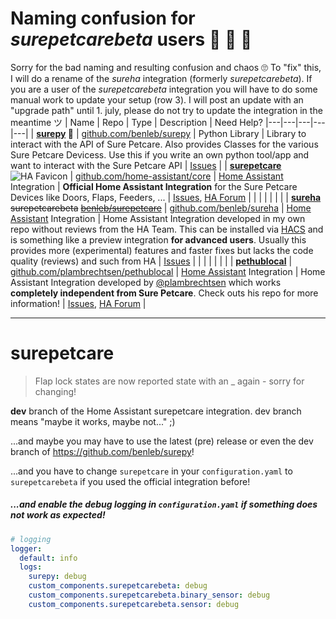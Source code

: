 # Naming confusion for *surepetcarebeta* users 🐾 🤪 🤦

Sorry for the bad naming and resulting confusion and chaos 🙄 To "fix" this, I will do a rename of the *sureha* integration (formerly *surepetcarebeta*). If you are a user of the *surepetcarebeta* integration you will have to do some manual work to update your setup (row 3). I will post an update with an "upgrade path" until 1. july, please do not try to update the integration in the meantime ツ
| Name | Repo | Type | Description | Need Help?
|---|---|---|---|---|
| **[surepy](https://github.com/benleb/surepy) 🐾** | [github.com/benleb/surepy](https://github.com/benleb/surepy) | Python Library | Library to interact with the API of Sure Petcare. Also provides Classes for the various Sure Petcare Devicess. Use this if you write an own python tool/app and want to interact with the Sure Petcare API | [Issues](https://github.com/benleb/surepy/issues) |
| **[surepetcare](https://www.home-assistant.io/integrations/surepetcare)** ![HA Favicon](https://www.home-assistant.io/images/favicon.ico) | [github.com/home-assistant/core](https://github.com/home-assistant/core) | [Home Assistant](https://github.com/home-assistant/core) Integration | **Official Home Assistant Integration** for the Sure Petcare Devices like Doors, Flaps, Feeders, ...  | [Issues](https://github.com/home-assistant/core/issues), [HA Forum](https://community.home-assistant.io) |
| | | | | |
| **[sureha](https://github.com/benleb/sureha)** ~~surepetcarebeta~~ ~~[benleb/surepetcare](https://github.com/benleb/sureha)~~ | [github.com/benleb/sureha](https://github.com/benleb/sureha) | [Home Assistant](https://github.com/home-assistant/core) Integration | Home Assistant Integration developed in my own repo without reviews from the HA Team. This can be installed via [HACS](https://hacs.xyz/) and is something like a preview integration **for advanced users**. Usually this provides more (experimental) features and faster fixes but lacks the code quality (reviews) and such from HA | [Issues](https://github.com/benleb/sureha/issues) |
| | | | | |
| **[pethublocal](https://github.com/plambrechtsen/pethublocal)** | [github.com/plambrechtsen/pethublocal](https://github.com/plambrechtsen/pethublocal) | [Home Assistant](https://github.com/home-assistant/core) Integration | Home Assistant Integration developed by [@plambrechtsen](https://github.com/plambrechtsen) which works **completely independent from Sure Petcare**. Check outs his repo for more information! | [Issues](https://github.com/plambrechtsen/pethublocal/issues), [HA Forum](https://community.home-assistant.io) |


---

# surepetcare

> Flap lock states are now reported state with an _ again - sorry for changing!

**dev** branch of the Home Assistant surepetcare integration. dev branch means "maybe it works, maybe not..." ;)

...and maybe you may have to use the latest (pre) release or even the dev branch of https://github.com/benleb/surepy!

...and you have to change `surepetcare` in your `configuration.yaml` to `surepetcarebeta` if you used the official integration before!

##### ...and enable the debug logging in `configuration.yaml` if something does not work as expected!

```yaml
# logging
logger:
  default: info
  logs:
    surepy: debug
    custom_components.surepetcarebeta: debug
    custom_components.surepetcarebeta.binary_sensor: debug
    custom_components.surepetcarebeta.sensor: debug
```
